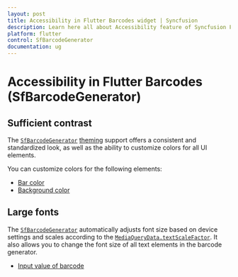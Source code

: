 ```yaml
---
layout: post
title: Accessibility in Flutter Barcodes widget | Syncfusion 
description: Learn here all about Accessibility feature of Syncfusion Flutter Barcodes (SfBarcodeGenerator) widget and more.
platform: flutter
control: SfBarcodeGenerator
documentation: ug
---
```


# Accessibility in Flutter Barcodes (SfBarcodeGenerator)

## Sufficient contrast

The [`SfBarcodeGenerator`](https://pub.dev/documentation/syncfusion_flutter_barcodes/latest/barcodes/SfBarcodeGenerator-class.html) [theming](https://help.syncfusion.com/flutter/themes) support offers a consistent and standardized look, as well as the ability to customize colors for all UI elements.

You can customize colors for the following elements:
* [Bar color](https://help.syncfusion.com/flutter/barcode/barcode-customization)
* [Background color](https://help.syncfusion.com/flutter/barcode/barcode-customization)

## Large fonts

The [`SfBarcodeGenerator`](https://pub.dev/documentation/syncfusion_flutter_barcodes/latest/barcodes/SfBarcodeGenerator-class.html) automatically adjusts font size based on device settings and scales according to the [`MediaQueryData.textScaleFactor`](https://api.flutter.dev/flutter/widgets/MediaQueryData/textScaleFactor.html). It also allows you to change the font size of all text elements in the barcode generator.
* [Input value of barcode](https://help.syncfusion.com/flutter/barcode/barcode-customization#text-customization)